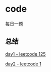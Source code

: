 # code
每日一题

## 总结
[day1 - leetcode 125](https://github.com/SOALIN228/code/blob/master/src/com/soa/day1/day1.md)

[day2 - leetcode 1](https://github.com/SOALIN228/code/blob/master/src/com/soa/day2/day2.md)


